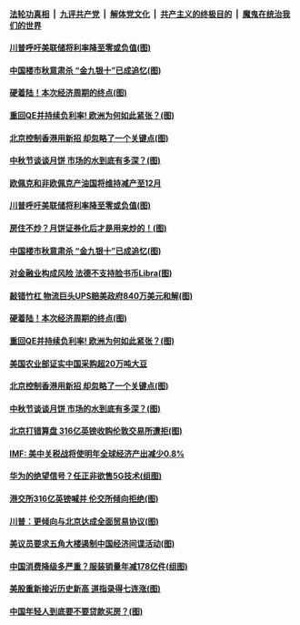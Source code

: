 ####  [法轮功真相](../../../../basic/blob/master/README.md?t=09142000) &nbsp;|&nbsp; [九评共产党](../../../../9ping.md/blob/master/README.md?t=09142000) &nbsp;|&nbsp; [解体党文化](../../../../jtdwh.md/blob/master/README.md?t=09142000)  &nbsp;|&nbsp; [共产主义的终极目的](../../../../gczydzjmd.md/blob/master/README.md?t=09142000) &nbsp;|&nbsp; [魔鬼在统治我们的世界](../../../../mgztzwmdsj.md/blob/master/README.md?t=09142000) 

#### [川普呼吁美联储将利率降至零或负值(图)](../pages/p5/907303.md?t=09142000) 

#### [中国楼市秋意肃杀 “金九银十”已成追忆(图)](../pages/p5/907275.md?t=09142000) 

#### [硬着陆！本次经济周期的终点(图)](../pages/p5/907268.md?t=09142000) 

#### [重回QE并持续负利率! 欧洲为何如此紧张？(图)](../pages/p5/907269.md?t=09142000) 

#### [北京控制香港用新招 却忽略了一个关键点(图)](../pages/p5/907256.md?t=09142000) 

#### [中秋节谈谈月饼 市场的水到底有多深？(图)](../pages/p5/907241.md?t=09142000) 

#### [欧佩克和非欧佩克产油国将维持减产至12月](../pages/p5/907339.md?t=09142000) 

#### [川普呼吁美联储将利率降至零或负值(图)](../pages/p5/907303.md?t=09142000) 

#### [房住不炒？月饼证券化后才是用来炒的！(图)](../pages/p5/907337.md?t=09142000) 

#### [中国楼市秋意肃杀 “金九银十”已成追忆(图)](../pages/p5/907275.md?t=09142000) 

#### [对金融业构成风险 法德不支持脸书币Libra(图)](../pages/p5/907312.md?t=09142000) 

#### [敲错竹杠 物流巨头UPS赔美政府840万美元和解(图)](../pages/p5/907308.md?t=09142000) 

#### [硬着陆！本次经济周期的终点(图)](../pages/p5/907268.md?t=09142000) 

#### [重回QE并持续负利率! 欧洲为何如此紧张？(图)](../pages/p5/907269.md?t=09142000) 

#### [美国农业部证实中国采购超20万吨大豆](../pages/p5/907287.md?t=09142000) 

#### [北京控制香港用新招 却忽略了一个关键点(图)](../pages/p5/907256.md?t=09142000) 

#### [中秋节谈谈月饼 市场的水到底有多深？(图)](../pages/p5/907241.md?t=09142000) 

#### [北京打错算盘 316亿英镑收购伦敦交易所遭拒(图)](../pages/p5/907236.md?t=09142000) 

#### [IMF: 美中关税战将使明年全球经济产出减少0.8%](../pages/p5/907233.md?t=09142000) 

#### [华为的绝望信号？任正非欲售5G技术(组图)](../pages/p5/907155.md?t=09142000) 

#### [港交所316亿英镑喊并 伦交所倾向拒绝(图)](../pages/p5/907207.md?t=09142000) 

#### [川普：更倾向与北京达成全面贸易协议(图)](../pages/p5/907211.md?t=09142000) 

#### [美议员要求五角大楼遏制中国经济间谍活动(图)](../pages/p5/907199.md?t=09142000) 

#### [中国消费降级多严重？服装销量年减178亿件(组图)](../pages/p5/907157.md?t=09142000) 

#### [美股重新接近历史新高 道指录得七连涨(图)](../pages/p5/907182.md?t=09142000) 

#### [中国年轻人到底要不要贷款买房？(图)](../pages/p5/907162.md?t=09142000) 

